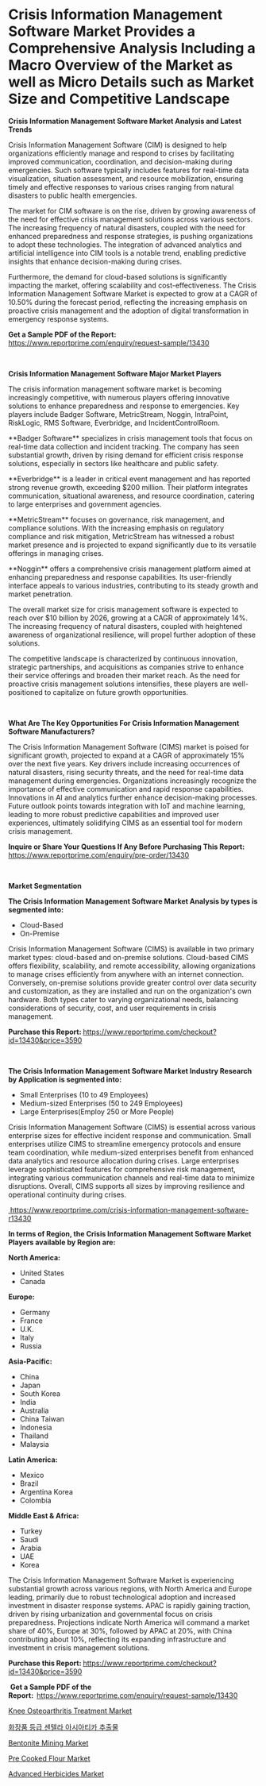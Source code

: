 <p><h1>Crisis Information Management Software Market Provides a Comprehensive Analysis Including a Macro Overview of the Market as well as Micro Details such as Market Size and Competitive Landscape</h1></p><p><strong>Crisis Information Management Software Market Analysis and Latest Trends</strong></p>
<p><p>Crisis Information Management Software (CIM) is designed to help organizations efficiently manage and respond to crises by facilitating improved communication, coordination, and decision-making during emergencies. Such software typically includes features for real-time data visualization, situation assessment, and resource mobilization, ensuring timely and effective responses to various crises ranging from natural disasters to public health emergencies.</p><p>The market for CIM software is on the rise, driven by growing awareness of the need for effective crisis management solutions across various sectors. The increasing frequency of natural disasters, coupled with the need for enhanced preparedness and response strategies, is pushing organizations to adopt these technologies. The integration of advanced analytics and artificial intelligence into CIM tools is a notable trend, enabling predictive insights that enhance decision-making during crises.</p><p>Furthermore, the demand for cloud-based solutions is significantly impacting the market, offering scalability and cost-effectiveness. The Crisis Information Management Software Market is expected to grow at a CAGR of 10.50% during the forecast period, reflecting the increasing emphasis on proactive crisis management and the adoption of digital transformation in emergency response systems.</p></p>
<p><strong>Get a Sample PDF of the Report:&nbsp;</strong> <a href="https://www.reportprime.com/enquiry/request-sample/13430">https://www.reportprime.com/enquiry/request-sample/13430</a></p>
<p>&nbsp;</p>
<p><strong>Crisis Information Management Software Major Market Players</strong></p>
<p><p>The crisis information management software market is becoming increasingly competitive, with numerous players offering innovative solutions to enhance preparedness and response to emergencies. Key players include Badger Software, MetricStream, Noggin, IntraPoint, RiskLogic, RMS Software, Everbridge, and IncidentControlRoom.</p><p>**Badger Software** specializes in crisis management tools that focus on real-time data collection and incident tracking. The company has seen substantial growth, driven by rising demand for efficient crisis response solutions, especially in sectors like healthcare and public safety.</p><p>**Everbridge** is a leader in critical event management and has reported strong revenue growth, exceeding $200 million. Their platform integrates communication, situational awareness, and resource coordination, catering to large enterprises and government agencies.</p><p>**MetricStream** focuses on governance, risk management, and compliance solutions. With the increasing emphasis on regulatory compliance and risk mitigation, MetricStream has witnessed a robust market presence and is projected to expand significantly due to its versatile offerings in managing crises.</p><p>**Noggin** offers a comprehensive crisis management platform aimed at enhancing preparedness and response capabilities. Its user-friendly interface appeals to various industries, contributing to its steady growth and market penetration.</p><p>The overall market size for crisis management software is expected to reach over $10 billion by 2026, growing at a CAGR of approximately 14%. The increasing frequency of natural disasters, coupled with heightened awareness of organizational resilience, will propel further adoption of these solutions.</p><p>The competitive landscape is characterized by continuous innovation, strategic partnerships, and acquisitions as companies strive to enhance their service offerings and broaden their market reach. As the need for proactive crisis management solutions intensifies, these players are well-positioned to capitalize on future growth opportunities.</p></p>
<p>&nbsp;</p>
<p><strong>What Are The Key Opportunities For Crisis Information Management Software Manufacturers?</strong></p>
<p><p>The Crisis Information Management Software (CIMS) market is poised for significant growth, projected to expand at a CAGR of approximately 15% over the next five years. Key drivers include increasing occurrences of natural disasters, rising security threats, and the need for real-time data management during emergencies. Organizations increasingly recognize the importance of effective communication and rapid response capabilities. Innovations in AI and analytics further enhance decision-making processes. Future outlook points towards integration with IoT and machine learning, leading to more robust predictive capabilities and improved user experiences, ultimately solidifying CIMS as an essential tool for modern crisis management.</p></p>
<p><strong>Inquire or Share Your Questions If Any Before Purchasing This Report:</strong> <a href="https://www.reportprime.com/enquiry/pre-order/13430">https://www.reportprime.com/enquiry/pre-order/13430</a></p>
<p>&nbsp;</p>
<p><strong>Market Segmentation</strong></p>
<p><strong>The Crisis Information Management Software Market Analysis by types is segmented into:</strong></p>
<p><ul><li>Cloud-Based</li><li>On-Premise</li></ul></p>
<p><p>Crisis Information Management Software (CIMS) is available in two primary market types: cloud-based and on-premise solutions. Cloud-based CIMS offers flexibility, scalability, and remote accessibility, allowing organizations to manage crises efficiently from anywhere with an internet connection. Conversely, on-premise solutions provide greater control over data security and customization, as they are installed and run on the organization's own hardware. Both types cater to varying organizational needs, balancing considerations of security, cost, and user requirements in crisis management.</p></p>
<p><strong>Purchase this Report:&nbsp;</strong><a href="https://www.reportprime.com/checkout?id=13430&price=3590">https://www.reportprime.com/checkout?id=13430&price=3590</a></p>
<p>&nbsp;</p>
<p><strong>The Crisis Information Management Software Market Industry Research by Application is segmented into:</strong></p>
<p><ul><li>Small Enterprises (10 to 49 Employees)</li><li>Medium-sized Enterprises (50 to 249 Employees)</li><li>Large Enterprises(Employ 250 or More People)</li></ul></p>
<p><p>Crisis Information Management Software (CIMS) is essential across various enterprise sizes for effective incident response and communication. Small enterprises utilize CIMS to streamline emergency protocols and ensure team coordination, while medium-sized enterprises benefit from enhanced data analytics and resource allocation during crises. Large enterprises leverage sophisticated features for comprehensive risk management, integrating various communication channels and real-time data to minimize disruptions. Overall, CIMS supports all sizes by improving resilience and operational continuity during crises.</p></p>
<p><a href="https://www.reportprime.com/crisis-information-management-software-r13430">&nbsp;https://www.reportprime.com/crisis-information-management-software-r13430</a></p>
<p><strong>In terms of Region, the Crisis Information Management Software Market Players available by Region are:</strong></p>
<p>
    <p> <strong> North America: </strong>
        <ul>
            <li>United States</li>
            <li>Canada</li>
        </ul>
        </p> 
    <p> <strong> Europe: </strong>
        <ul>
            <li>Germany</li>
            <li>France</li>
            <li>U.K.</li>
            <li>Italy</li>
            <li>Russia</li>
        </ul>
        </p> 
    <p> <strong> Asia-Pacific: </strong>
        <ul>
            <li>China</li>
            <li>Japan</li>
            <li>South Korea</li>
            <li>India</li>
            <li>Australia</li>
            <li>China Taiwan</li>
            <li>Indonesia</li>
            <li>Thailand</li>
            <li>Malaysia</li>
        </ul>
        </p> 
    <p> <strong> Latin America: </strong>
        <ul>
            <li>Mexico</li>
            <li>Brazil</li>
            <li>Argentina Korea</li>
            <li>Colombia</li>
        </ul>
        </p> 
    <p> <strong> Middle East & Africa: </strong>
        <ul>
            <li>Turkey</li>
            <li>Saudi</li>
            <li>Arabia</li>
            <li>UAE</li>
            <li>Korea</li>
        </ul>
    </p>
    </p>
<p><p>The Crisis Information Management Software Market is experiencing substantial growth across various regions, with North America and Europe leading, primarily due to robust technological adoption and increased investment in disaster response systems. APAC is rapidly gaining traction, driven by rising urbanization and governmental focus on crisis preparedness. Projections indicate North America will command a market share of 40%, Europe at 30%, followed by APAC at 20%, with China contributing about 10%, reflecting its expanding infrastructure and investment in crisis management solutions.</p></p>
<p><strong>Purchase this Report: </strong><a href="https://www.reportprime.com/checkout?id=13430&price=3590">https://www.reportprime.com/checkout?id=13430&price=3590</a></p>
<p>&nbsp;<strong>Get a Sample PDF of the Report:&nbsp;&nbsp;</strong><a href="https://www.reportprime.com/enquiry/request-sample/13430">https://www.reportprime.com/enquiry/request-sample/13430</a></p>
<p><strong></strong></p>
<p><p><a href="https://www.linkedin.com/pulse/insights-knee-osteoarthritis-treatment-industry-market-financial-dwzic?trackingId=hfv%2BXJhZRx6cihmP0AiHKg%3D%3D">Knee Osteoarthritis Treatment Market</a></p><p><a href="https://medium.com/@adsogvwv75/%EC%84%B8%EA%B3%84-cosmetic-grade-centella-asiatica-extract-market-%EC%9D%80-2024%EC%97%90%EC%84%9C-2031%EB%A1%9C-%EC%97%B0%ED%8F%89%EA%B7%A0-%EC%A6%9D%EA%B0%80%EC%9C%A8%EC%9D%84-%EB%B3%B4%EC%9D%BC-%EA%B2%83%EC%9C%BC%EB%A1%9C-%EC%98%88%EC%83%81%EB%90%A9%EB%8B%88%EB%8B%A4-e05fbc4907d9?postPublishedType=initial">화장품 등급 센텔라 아시아티카 추출물</a></p><p><a href="https://www.linkedin.com/pulse/driving-factors-behind-bentonite-mining-market-trends-applications-avehc?trackingId=HpKXWyOQRS6ON3fM6lCdPw%3D%3D">Bentonite Mining Market</a></p><p><a href="https://issuu.com/reportprime-2/docs/pre-cooked-flour-market-size-2030.p_2c60614ff971c9">Pre Cooked Flour Market</a></p><p><a href="https://medium.com/@graceturner587/the-advanced-herbicides-market-research-report-provides-an-in-depth-and-up-to-date-analysis-of-ac67594cb34b">Advanced Herbicides Market</a></p></p>
